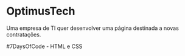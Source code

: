 # OptimusTech

Uma empresa de TI quer desenvolver uma página destinada a novas contratações.

#7DaysOfCode - HTML e CSS
